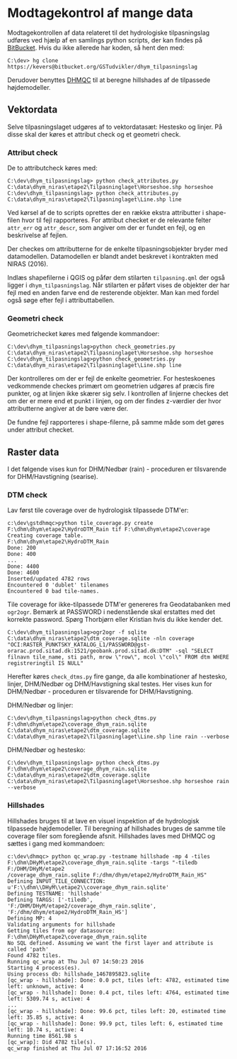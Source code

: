 # Modtagekontrol af mange data #

Modtagekontrollen af data relateret til det hydrologiske tilpasningslag udføres ved hjælp af en samlings python scripts, 
der kan findes på [BitBucket](https://bitbucket.org/GSTudvikler/dhym_tilpasningslag).
Hvis du ikke allerede har koden, så hent den med:

```
C:\dev> hg clone https://kevers@bitbucket.org/GSTudvikler/dhym_tilpasningslag
```

Derudover benyttes [DHMQC](https://bitbucket.org/GSTudvikler/gstdhmqc) til at beregne hillshades af de tilpassede højdemodeller.

## Vektordata ##

Selve tilpasningslaget udgøres af to vektordatasæt: Hestesko og linjer. På disse skal der køres et attribut check og et geometri check.

### Attribut check ###

De to attributcheck køres med:
```
C:\dev\dhym_tilpasningslag> python check_attributes.py C:\data\dhym_niras\etape2\Tilpasninglaget\Horseshoe.shp horseshoe
C:\dev\dhym_tilpasningslag> python check_attributes.py C:\data\dhym_niras\etape2\Tilpasninglaget\Line.shp line
```

Ved kørsel af de to scripts oprettes der en række ekstra attributter i shape-filen hvor til fejl rapporteres.
For attribut checket er de relevante felter  ```attr_err``` og ```attr_descr```, som angiver om der er fundet en fejl, og en beskrivelse af fejlen.

Der checkes om attributterne for de enkelte tilpasningsobjekter bryder med datamodellen.
Datamodellen er blandt andet beskrevet i kontrakten med NIRAS (2016).

Indlæs shapefilerne i QGIS og påfør dem stilarten ```tilpasning.qml``` der også ligger i ```dhym_tilpasningslag```.
Når stilarten er påført vises de objekter der har fejl med en anden farve end de resterende objekter.
Man kan med fordel også søge efter fejl i attributtabellen.


### Geometri check ###

Geometrichecket køres med følgende kommandoer:
```
C:\dev\dhym_tilpasningslag>python check_geometries.py C:\data\dhym_niras\etape2\Tilpasninglaget\Horseshoe.shp horseshoe
C:\dev\dhym_tilpasningslag>python check_geometries.py C:\data\dhym_niras\etape2\Tilpasninglaget\Line.shp line
```

Der kontrolleres om der er fejl de enkelte geometrier.
For hesteskoenes vedkommende checkes primært om geometrien udgøres af præcis fire punkter, og at linjen ikke skærer sig selv.
I kontrollen af linjerne checkes det om der er mere end et punkt i linjen, og om der findes z-værdier der hvor attributterne angiver at de børe være der.

De fundne fejl rapporteres i shape-filerne, på samme måde som det gøres under attribut checket.

## Raster data ##

I det følgende vises kun for DHM/Nedbør (rain) - proceduren er tilsvarende for DHM/Havstigning (searise).

### DTM check ###

Lav først tile coverage over de hydrologisk tilpassede DTM'er:
```
c:\dev\gstdhmqc>python tile_coverage.py create F:\dhm\dhym\etape2\HydroDTM_Rain tif F:\dhm\dhym\etape2\coverage
Creating coverage table.
F:\dhm\dhym\etape2\HydroDTM_Rain
Done: 200
Done: 400
...
Done: 4400
Done: 4600
Inserted/updated 4782 rows
Encountered 0 'dublet' tilenames
Encountered 0 bad tile-names.
```

Tile coverage for ikke-tilpassede DTM'er genereres fra Geodatabanken med ```ogr2ogr```.
Bemærk at PASSWORD i nedenstående skal erstattes med det korrekte password.
Spørg Thorbjørn eller Kristian hvis du ikke kender det.
```
C:\dev\dhym_tilpasningslag>ogr2ogr -f sqlite C:\data\dhym_niras\etape2\dtm_coverage.sqlite -nln coverage "OCI:RASTER_PUNKTSKY_KATALOG_L1/PASSWORD@gst-orarac.prod.sitad.dk:1521/geobank.prod.sitad.dk:DTM" -sql "SELECT filnavn tile_name, sti path, mrow \"row\", mcol \"col\" FROM dtm WHERE registreringtil IS NULL"
```

Herefter køres ```check_dtms.py``` fire gange, da alle kombinationer af hestesko, linjer, DHM/Nedbør og DHM/Havstigning skal testes.
Her vises kun for DHM/Nedbør - proceduren er tilsvarende for DHM/Havstigning.

DHM/Nedbør og linjer:
```
C:\dev\dhym_tilpasningslag>python check_dtms.py F:\dhm\dhym\etape2\coverage_dhym_rain.sqlite C:\data\dhym_niras\etape2\dtm_coverage.sqlite C:\data\dhym_niras\etape2\Tilpasninglaget\Line.shp line rain --verbose
```

DHM/Nedbør og hestesko:
```
C:\dev\dhym_tilpasningslag> python check_dtms.py F:\dhm\dhym\etape2\coverage_dhym_rain.sqlite C:\data\dhym_niras\etape2\dtm_coverage.sqlite C:\data\dhym_niras\etape2\Tilpasninglaget\Horseshoe.shp horseshoe rain --verbose
```

### Hillshades ###

Hillshades bruges til at lave en visuel inspektion af de hydrologisk tilpassede højdemodeller.
Til beregning af hillshades bruges de samme tile coverage filer som foregående afsnit.
Hillshades laves med DHMQC og sættes i gang med kommandoen:
```
c:\dev\dhmqc> python qc_wrap.py -testname hillshade -mp 4 -tiles F:\dhm\DHyM\etape2\coverage_dhym_rain.sqlite -targs "-tiledb F:/DHM/DHyM/etape2
/coverage_dhym_rain.sqlite F:/dhm/dhym/etape2/HydroDTM_Rain_HS"
Defining INPUT_TILE_CONNECTION: u'F:\\dhm\\DHyM\\etape2\\coverage_dhym_rain.sqlite'
Defining TESTNAME: 'hillshade'
Defining TARGS: ['-tiledb', 'F:/DHM/DHyM/etape2/coverage_dhym_rain.sqlite', 'F:/dhm/dhym/etape2/HydroDTM_Rain_HS']
Defining MP: 4
Validating arguments for hillshade
Getting tiles from ogr datasource: F:\dhm\DHyM\etape2\coverage_dhym_rain.sqlite
No SQL defined. Assuming we want the first layer and attribute is called 'path'
Found 4782 tiles.
Running qc_wrap at Thu Jul 07 14:50:23 2016
Starting 4 process(es).
Using process db: hillshade_1467895823.sqlite
[qc_wrap - hillshade]: Done: 0.0 pct, tiles left: 4782, estimated time left: unknown, active: 4
[qc_wrap - hillshade]: Done: 0.4 pct, tiles left: 4764, estimated time left: 5309.74 s, active: 4
...
[qc_wrap - hillshade]: Done: 99.6 pct, tiles left: 20, estimated time left: 35.85 s, active: 4
[qc_wrap - hillshade]: Done: 99.9 pct, tiles left: 6, estimated time left: 10.74 s, active: 4
Running time 8561.98 s
[qc_wrap]: Did 4782 tile(s).
qc_wrap finished at Thu Jul 07 17:16:52 2016
```




